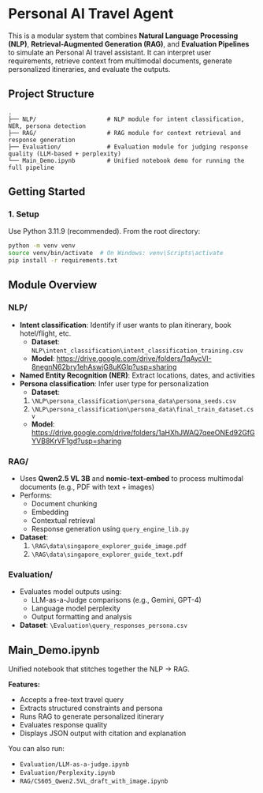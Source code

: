 # Personal AI Travel Agent

This is a modular system that combines **Natural Language Processing (NLP)**, **Retrieval-Augmented Generation (RAG)**, and **Evaluation Pipelines** to simulate an Personal AI travel assistant. It can interpret user requirements, retrieve context from multimodal documents, generate personalized itineraries, and evaluate the outputs.

## Project Structure

```
.
├── NLP/                    # NLP module for intent classification, NER, persona detection
├── RAG/                    # RAG module for context retrieval and response generation
├── Evaluation/             # Evaluation module for judging response quality (LLM-based + perplexity)
└── Main_Demo.ipynb         # Unified notebook demo for running the full pipeline
```

## Getting Started

### 1. Setup

Use Python 3.11.9 (recommended). From the root directory:

```bash
python -m venv venv
source venv/bin/activate  # On Windows: venv\Scripts\activate
pip install -r requirements.txt
```

## Module Overview

### NLP/
- **Intent classification**: Identify if user wants to plan itinerary, book hotel/flight, etc.
  - **Dataset**: `NLP\intent_classification\intent_classification_training.csv`
  - **Model**: https://drive.google.com/drive/folders/1qAycVI-8negnN62bry1ehAswjG8uKGIp?usp=sharing
- **Named Entity Recognition (NER)**: Extract locations, dates, and activities
- **Persona classification**: Infer user type for personalization
  - **Dataset**:
  1. `\NLP\persona_classification\persona_data\persona_seeds.csv`
  2. `\NLP\persona_classification\persona_data\final_train_dataset.csv`
  - **Model**: https://drive.google.com/drive/folders/1aHXhJWAQ7qeeONEd92GfGYVB8KrVF1gd?usp=sharing

### RAG/
- Uses **Qwen2.5 VL 3B** and **nomic-text-embed** to process multimodal documents (e.g., PDF with text + images)
- Performs:
  - Document chunking
  - Embedding
  - Contextual retrieval
  - Response generation using `query_engine_lib.py`
- **Dataset**:
  1. `\RAG\data\singapore_explorer_guide_image.pdf`
  2. `\RAG\data\singapore_explorer_guide_text.pdf`

### Evaluation/
- Evaluates model outputs using:
  - LLM-as-a-Judge comparisons (e.g., Gemini, GPT-4)
  - Language model perplexity
  - Output formatting and analysis
- **Dataset**: `\Evaluation\query_responses_persona.csv`

## Main_Demo.ipynb

Unified notebook that stitches together the NLP → RAG.

**Features:**
- Accepts a free-text travel query
- Extracts structured constraints and persona
- Runs RAG to generate personalized itinerary
- Evaluates response quality
- Displays JSON output with citation and explanation

You can also run:
- `Evaluation/LLM-as-a-judge.ipynb`
- `Evaluation/Perplexity.ipynb`
- `RAG/CS605_Qwen2.5VL_draft_with_image.ipynb`
